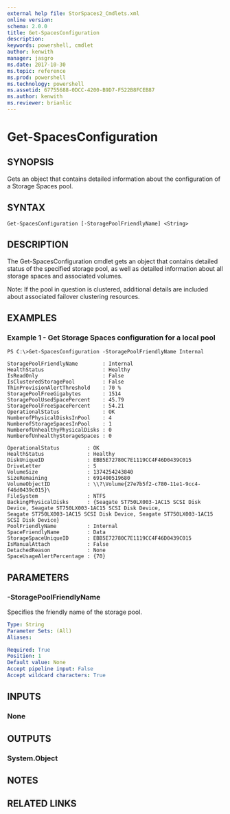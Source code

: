 ```yaml
---
external help file: StorSpaces2_Cmdlets.xml
online version: 
schema: 2.0.0
title: Get-SpacesConfiguration
description: 
keywords: powershell, cmdlet
author: kenwith
manager: jasgro
ms.date: 2017-10-30
ms.topic: reference
ms.prod: powershell
ms.technology: powershell
ms.assetid: 67755688-0DCC-4200-B9D7-F522B8FCEB87
ms.author: kenwith
ms.reviewer: brianlic
---
```


# Get-SpacesConfiguration

## SYNOPSIS
Gets an object that contains detailed information about the configuration of a Storage Spaces pool.

## SYNTAX

```
Get-SpacesConfiguration [-StoragePoolFriendlyName] <String>
```

## DESCRIPTION
The Get-SpacesConfiguration cmdlet gets an object that contains detailed status of the specified storage pool, as well as detailed information about all storage spaces and associated volumes.

Note: If the pool in question is clustered, additional details are included about associated failover clustering resources.

## EXAMPLES

### Example 1 - Get Storage Spaces configuration for a local pool
```
PS C:\>Get-SpacesConfiguration -StoragePoolFriendlyName Internal

StoragePoolFriendlyName        : Internal
HealthStatus                   : Healthy
IsReadOnly                     : False
IsClusteredStoragePool         : False
ThinProvisionAlertThreshold    : 70 %
StoragePoolFreeGigabytes       : 1514
StoragePoolUsedSpacePercent    : 45.79
StoragePoolFreeSpacePercent    : 54.21
OperationalStatus              : OK
NumberofPhysicalDisksInPool    : 4
NumberofStorageSpacesInPool    : 1
NumberofUnhealthyPhysicalDisks : 0
NumberofUnhealthyStorageSpaces : 0

OperationalStatus         : OK
HealthStatus              : Healthy
DiskUniqueID              : EBB5E72780C7E1119CC4F46D0439C015
DriveLetter               : S
VolumeSize                : 1374254243840
SizeRemaining             : 691400519680
VolumeObjectID            : \\?\Volume{27e7b5f2-c780-11e1-9cc4-f46d0439c015}\
FileSystem                : NTFS
BackingPhysicalDisks      : {Seagate ST750LX003-1AC15 SCSI Disk Device, Seagate ST750LX003-1AC15 SCSI Disk Device,
Seagate ST750LX003-1AC15 SCSI Disk Device, Seagate ST750LX003-1AC15 SCSI Disk Device}
PoolFriendlyName          : Internal
SpaceFriendlyName         : Data
StorageSpaceUniqueID      : EBB5E72780C7E1119CC4F46D0439C015
IsManualAttach            : False
DetachedReason            : None
SpaceUsageAlertPercentage : {70}
```

## PARAMETERS

### -StoragePoolFriendlyName
Specifies the friendly name of the storage pool.

```yaml
Type: String
Parameter Sets: (All)
Aliases: 

Required: True
Position: 1
Default value: None
Accept pipeline input: False
Accept wildcard characters: True
```

## INPUTS

### None

## OUTPUTS

### System.Object

## NOTES

## RELATED LINKS

